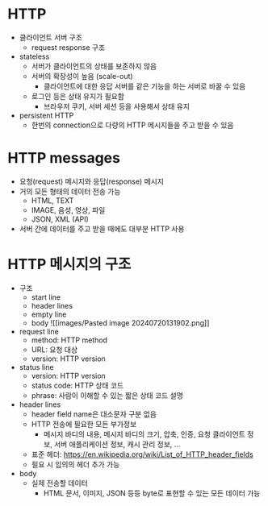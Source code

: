 
# HTTP
- 클라이언트 서버 구조
	- request response 구조
- stateless
	- 서버가 클라이언트의 상태를 보존하지 않음
	- 서버의 확장성이 높음 (scale-out)
		- 클라이언트에 대한 응답 서버를 같은 기능을 하는 서버로 바꿀 수 있음
	- 로그인 등은 상태 유지가 필요함
		- 브라우저 쿠키, 서버 세션 등을 사용해서 상태 유지
- persistent HTTP
	- 한번의 connection으로 다량의 HTTP 메시지들을 주고 받을 수 있음

# HTTP messages
- 요청(request) 메시지와 응답(response) 메시지
- 거의 모든 형태의 데이터 전송 가능
	- HTML, TEXT
	- IMAGE, 음성, 영상, 파일
	- JSON, XML (API)
- 서버 간에 데이터를 주고 받을 때에도 대부분 HTTP 사용

# HTTP 메시지의 구조
- 구조
	- start line
	- header lines
	- empty line
	- body
	![[images/Pasted image 20240720131902.png]]
- request line
	- method: HTTP method
	- URL: 요청 대상
	- version: HTTP version
- status line
	- version: HTTP version
	- status code: HTTP 상태 코드
	- phrase: 사람이 이해할 수 있는 짧은 상태 코드 설명
- header lines
	- header field name은 대소문자 구분 없음
	- HTTP 전송에 필요한 모든 부가정보
		- 메시지 바디의 내용, 메시지 바디의 크기, 압축, 인증, 요청 클라이언트 정보, 서버 애플리케이션 정보, 캐시 관리 정보, ...
	- 표준 헤더: https://en.wikipedia.org/wiki/List_of_HTTP_header_fields
	- 필요 시 임의의 헤더 추가 가능
- body
	- 실제 전송할 데이터
		- HTML 문서, 이미지, JSON 등등 byte로 표현할 수 있는 모든 데이터 가능

